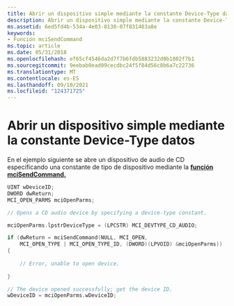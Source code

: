 ```yaml
---
title: Abrir un dispositivo simple mediante la constante Device-Type datos
description: Abrir un dispositivo simple mediante la constante Device-Type datos
ms.assetid: 6ed5fd4b-534a-4e03-8130-07f831403a8e
keywords:
- Función mciSendCommand
ms.topic: article
ms.date: 05/31/2018
ms.openlocfilehash: ef65cf4546da2d7f7b6fdb5883232d0b1802f7b1
ms.sourcegitcommit: 9eebab0ead09cecdbc24f5f84d56c8b6a7c22736
ms.translationtype: MT
ms.contentlocale: es-ES
ms.lasthandoff: 09/10/2021
ms.locfileid: "124371725"
---
```

# <a name="opening-a-simple-device-by-using-the-device-type-constant"></a>Abrir un dispositivo simple mediante la constante Device-Type datos

En el ejemplo siguiente se abre un dispositivo de audio de CD especificando una constante de tipo de dispositivo mediante la [**función mciSendCommand.**](/previous-versions//dd757160(v=vs.85))


```C++
UINT wDeviceID;
DWORD dwReturn;
MCI_OPEN_PARMS mciOpenParms;

// Opens a CD audio device by specifying a device-type constant.

mciOpenParms.lpstrDeviceType = (LPCSTR) MCI_DEVTYPE_CD_AUDIO;

if (dwReturn = mciSendCommand(NULL, MCI_OPEN,
    MCI_OPEN_TYPE | MCI_OPEN_TYPE_ID, (DWORD)(LPVOID) &mciOpenParms))
{
    
    // Error, unable to open device.
    
}

// The device opened successfully; get the device ID.
wDeviceID = mciOpenParms.wDeviceID;
```



 

 